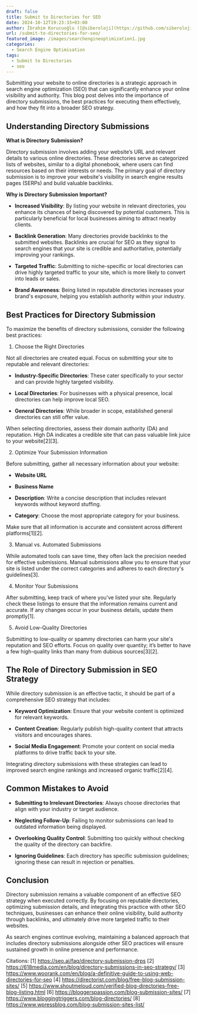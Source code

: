 ```yaml
---
draft: false
title: Submit to Directories for SEO
date: 2024-10-12T19:23:33+03:00
author: İbrahim Korucuoğlu ([@siberoloji](https://github.com/siberoloji))
url: /submit-to-directories-for-seo/
featured_image: /images/searchengineoptimization1.jpg
categories:
  - Search Engine Optimisation
tags:
  - Submit to Directories
  - seo
---
```



Submitting your website to online directories is a strategic approach in search engine optimization (SEO) that can significantly enhance your online visibility and authority. This blog post delves into the importance of directory submissions, the best practices for executing them effectively, and how they fit into a broader SEO strategy.



## Understanding Directory Submissions



**What is Directory Submission?**



Directory submission involves adding your website’s URL and relevant details to various online directories. These directories serve as categorized lists of websites, similar to a digital phonebook, where users can find resources based on their interests or needs. The primary goal of directory submission is to improve your website's visibility in search engine results pages (SERPs) and build valuable backlinks.



**Why is Directory Submission Important?**


* **Increased Visibility**: By listing your website in relevant directories, you enhance its chances of being discovered by potential customers. This is particularly beneficial for local businesses aiming to attract nearby clients.

* **Backlink Generation**: Many directories provide backlinks to the submitted websites. Backlinks are crucial for SEO as they signal to search engines that your site is credible and authoritative, potentially improving your rankings.

* **Targeted Traffic**: Submitting to niche-specific or local directories can drive highly targeted traffic to your site, which is more likely to convert into leads or sales.

* **Brand Awareness**: Being listed in reputable directories increases your brand's exposure, helping you establish authority within your industry.




## Best Practices for Directory Submission



To maximize the benefits of directory submissions, consider the following best practices:



1. Choose the Right Directories



Not all directories are created equal. Focus on submitting your site to reputable and relevant directories:


* **Industry-Specific Directories**: These cater specifically to your sector and can provide highly targeted visibility.

* **Local Directories**: For businesses with a physical presence, local directories can help improve local SEO.

* **General Directories**: While broader in scope, established general directories can still offer value.




When selecting directories, assess their domain authority (DA) and reputation. High DA indicates a credible site that can pass valuable link juice to your website[2][3].



2. Optimize Your Submission Information



Before submitting, gather all necessary information about your website:


* **Website URL**

* **Business Name**

* **Description**: Write a concise description that includes relevant keywords without keyword stuffing.

* **Category**: Choose the most appropriate category for your business.




Make sure that all information is accurate and consistent across different platforms[1][2].



3. Manual vs. Automated Submissions



While automated tools can save time, they often lack the precision needed for effective submissions. Manual submissions allow you to ensure that your site is listed under the correct categories and adheres to each directory's guidelines[3].



4. Monitor Your Submissions



After submitting, keep track of where you've listed your site. Regularly check these listings to ensure that the information remains current and accurate. If any changes occur in your business details, update them promptly[1].



5. Avoid Low-Quality Directories



Submitting to low-quality or spammy directories can harm your site's reputation and SEO efforts. Focus on quality over quantity; it’s better to have a few high-quality links than many from dubious sources[3][2].



## The Role of Directory Submission in SEO Strategy



While directory submission is an effective tactic, it should be part of a comprehensive SEO strategy that includes:


* **Keyword Optimization**: Ensure that your website content is optimized for relevant keywords.

* **Content Creation**: Regularly publish high-quality content that attracts visitors and encourages shares.

* **Social Media Engagement**: Promote your content on social media platforms to drive traffic back to your site.




Integrating directory submissions with these strategies can lead to improved search engine rankings and increased organic traffic[2][4].



## Common Mistakes to Avoid


* **Submitting to Irrelevant Directories**: Always choose directories that align with your industry or target audience.

* **Neglecting Follow-Up**: Failing to monitor submissions can lead to outdated information being displayed.

* **Overlooking Quality Control**: Submitting too quickly without checking the quality of the directory can backfire.

* **Ignoring Guidelines**: Each directory has specific submission guidelines; ignoring these can result in rejection or penalties.




## Conclusion



Directory submission remains a valuable component of an effective SEO strategy when executed correctly. By focusing on reputable directories, optimizing submission details, and integrating this practice with other SEO techniques, businesses can enhance their online visibility, build authority through backlinks, and ultimately drive more targeted traffic to their websites.



As search engines continue evolving, maintaining a balanced approach that includes directory submissions alongside other SEO practices will ensure sustained growth in online presence and performance.



Citations: [1] https://seo.ai/faq/directory-submission-drps [2] https://618media.com/en/blog/directory-submissions-in-seo-strategy/ [3] https://www.woorank.com/en/blog/a-definitive-guide-to-using-web-directories-for-seo [4] https://directorist.com/blog/free-blog-submission-sites/ [5] https://www.shoutmeloud.com/verified-blog-directories-free-blog-listing.html [6] https://bloggerspassion.com/blog-submission-sites/ [7] https://www.bloggingtriggers.com/blog-directories/ [8] https://www.wpressblog.com/blog-submission-sites-list/
